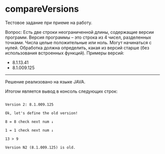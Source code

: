 # compareVersions

Тестовое задание при приеме на работу.

Вопрос: Есть две строки неограниченной длины, содержащие версии программ.
Версия программы – это строка из 4 чисел, разделенных точками. Числа целые положительные или ноль. 
Могут начинаться с нулей. Обработка должна определить, какая из версий старше (без использования встроенных функций).
Примеры версий:
* 8.1.13.41
* 8.1.009.125
***
Решение реализовано на языке JAVA.

Итогом является вывод в консоль следующих строк:
```Version 1: 8.1.13.41

Version 2: 8.1.009.125

Ok, let's define the old version!

8 = 8 check next num ↓

1 = 1 check next num ↓

13 > 9

Version N2 (8.1.009.125) is old.
```
